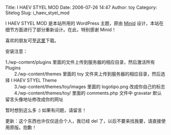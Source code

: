Title: I HAEV STYEL MOD
Date: 2006-07-26 14:47
Author: toy
Category: Sitelog
Slug: i_haev_styel_mod

I HAEV STYEL MOD 是本站所用的 WordPress 主题，原由
[Minid](http://www.minid.net)
设计，本站在细节方面进行了部分重新设计。在此，特别感谢 Minid！

喜欢的朋友可至[这里](http://linuxtoy.org/dls/)下载。

安装注意：

1./wp-content/plugins 里面的文件上传到服务器的相应目录，然后激活所有
Plugins  
　　2./wp-content/themes 里面的 toy
文件夹上传到服务器的相应目录，然后选择 I HAEV STYEL Theme  
　　3./wp-content/themes/toy/images 里面的 logotipo.png
改成你自己的标志  
　　4./wp-content/themes/toy/ 里面的 comments.php 文件中 gravatar
默认留言头像地址修改成你的网址

暂时想到这么多 :) 如果有问题，请留言！  

更新：这个东西也许仅仅适合个人，我已经 del
了，以后不要来找我要，请直接使用原版。抱歉！
